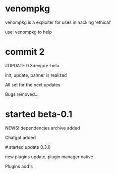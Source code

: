 # venompkg
<p> venompkg is a exploiter for uses in hacking 'ethical' </p>
<p> use: venompkg to help</p>

# commit 2
#UPDATE 0.3dev/pre-beta
<p> init, update, banner is realized</p>
<p> All set for the next updates</p>
<p> Bugs removed...</p>

# started beta-0.1
<p> NEWS! dependencies archive added</p>
<p> Chatgpt added </p>
# started update 0.3.0
<p> new plugins update, plugin manager native </p>
<p> Plugins add's</p>
